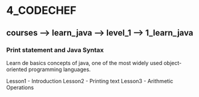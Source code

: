 # 4_CODECHEF

## courses --> learn_java --> level_1 --> 1_learn_java

### Print statement and Java Syntax

Learn de basics concepts of java, one of the most widely used object-oriented programming languages.

Lesson1 - Introduction
Lesson2 - Printing text
Lesson3 - Arithmetic Operations

